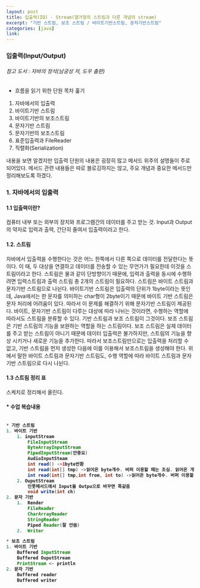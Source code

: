 ```yaml
---
layout: post
title: 입출력(IO) - Stream(열거형의 스트림과 다른 개념의 stream)
excerpt: "기반 스트림, 보조 스트림 / 바이트기반스트림, 문자기반스트림"
categories: [java]
link:
---
```


### 입출력(Input/Output)

###### 참고 도서 : 자바의 정석(남궁성 저, 도우 출판)

* 흐름을 읽기 위한 단원 목차 훑기

1. 자바에서의 입출력
2. 바이트기반 스트림
3. 바이트기반의 보조스트림
4. 문자기반 스트림
5. 문자기반의 보조스트림
6. 표준입출력과 FileReader
7. 직렬화(Serialization)

내용을 보면 알겠지만 입출력 단원의 내용은 굉장히 많고 메서드 위주의 설명들이 주로 되어있다. 메서드 관련 내용들은 따로 블로깅하지는 않고, 주요 개념과 중요한 메서드만 정리해보도록 하겠다.

<h3>1. 자바에서의 입출력</h3>

<h4>1.1 입출력이란?</h4>
 컴퓨터 내부 또는 외부의 장치와 프로그램간의 데이터를 주고 받는 것. Input과 Output의 약자로 입력과 출력, 간단히 줄여서 입출력이라고 한다.

<h4>1.2. 스트림</h4>
  자바에서 입출력을 수행한다는 것은 어느 한쪽에서 다른 쪽으로 데이터를 전달한다는 뜻이다. 이 때, 두 대상을 연결하고 데이터를 전송할 수 있는 무언가가 필요한데 이것을 스트림이라고 한다. 스트림은 물과 같이 단방향이기 때문에, 입력과 출력을 동시에 수행하려면 입력스트림과 출력 스트림 총 2개의 스트림이 필요하다.
  스트림은 바이트 스트림과 문자기반 스트림으로 나뉜다. 바이트기반 스트림은 입출력의 단위가 1byte이라는 뜻인데, Java에서는 한 문자를 의미하는 char형이 2byte이기 때문에 바이트 기반 스트림은 문자 처리에 어려움이 있다. 따라서 이 문제를 해결하기 위해 문자기반 스트림이 제공된다.
  바이트, 문자기반 스트림이 다루는 대상에 따라 나뉘는 것이라면, 수행하는 역할에 따라서도 스트림을 분류할 수 있다. 기반 스트림과 보조 스트림이 그것이다. 보조 스트림은 기반 스트림의 기능을 보완하는 역할을 하는 스트림이다. 보조 스트림은 실제 데이터를 주고 받는 스트림이 아니기 때문에 데이터 입출력은 불가하지만, 스트림의 기능을 향상 시키거나 새로운 기능을 추가한다. 따라서 보조스트림만으로는 입출력을 처리할 수 없고, 기반 스트림을 먼저 생성한 다음에 이를 이용해서 보조스트림을 생성해야 한다.
  위에서 말한 바이트 스트림과 문자기반 스트림도, 수행 역할에 따라 바이트 스트림과 문자기반 스트림으로 다시 나뉜다.

<h4>1.3 스트림 정리 표</h4>
  스케치로 정리해서 올린다.



<h4>* 수업 복습내용<h4>

~~~java

* 기반 스트림
1. 바이트 기반
    1. inputStream
        FileInputStream
        ByteArrayInputStream
        PipedInputStream(안중요)
        AudioInputSteam
        int read() ->1byte반환
        int read(int[] tmp) ->읽어온 byte개수. 버퍼 이용할 때는 조심. 읽어온 개수를 확인해야 함.
        int read(int[] tmp,int from, int to) ->읽어온 byte개수. 버퍼 이용할 때는 조심. 읽어온 개수를 확인해야 함.
    2. OuputStream
        인풋메서드에서 Input을 Outpu으로 바꾸면 똑같음
        void write(int ch)
2. 문자 기반
    1.  Render
        FileReader
        CharArrayReader
        StringReader
        Piped Reader(잘 안씀)
    2.  Writer

* 보조 스트림
1. 바이트 기반
    Buffered InputStream
    Buffered OuputStream
    PrintStream <- println
2. 문자 기반
    Buffered reader
    Buffered writer
~~~
